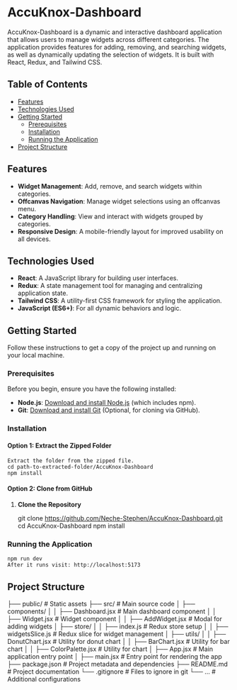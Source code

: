 # AccuKnox-Dashboard
AccuKnox-Dashboard is a dynamic and interactive dashboard application that allows users to manage widgets across different categories. The application provides features for adding, removing, and searching widgets, as well as dynamically updating the selection of widgets.
It is built with React, Redux, and Tailwind CSS.

## Table of Contents

- [Features](#features)
- [Technologies Used](#technologies-used)
- [Getting Started](#getting-started)
  - [Prerequisites](#prerequisites)
  - [Installation](#installation)
  - [Running the Application](#running-the-application)
- [Project Structure](#project-structure)

## Features

- **Widget Management**: Add, remove, and search widgets within categories.
- **Offcanvas Navigation**: Manage widget selections using an offcanvas menu.
- **Category Handling**: View and interact with widgets grouped by categories.
- **Responsive Design**: A mobile-friendly layout for improved usability on all devices.

## Technologies Used

- **React**: A JavaScript library for building user interfaces.
- **Redux**: A state management tool for managing and centralizing application state.
- **Tailwind CSS**: A utility-first CSS framework for styling the application.
- **JavaScript (ES6+)**: For all dynamic behaviors and logic.

## Getting Started

Follow these instructions to get a copy of the project up and running on your local machine.

### Prerequisites

Before you begin, ensure you have the following installed:

- **Node.js**: [Download and install Node.js](https://nodejs.org/) (which includes npm).
- **Git**: [Download and install Git](https://git-scm.com/) (Optional, for cloning via GitHub).

### Installation

#### Option 1: Extract the Zipped Folder
    Extract the folder from the zipped file.
    cd path-to-extracted-folder/AccuKnox-Dashboard
    npm install


#### Option 2: Clone from GitHub

1. **Clone the Repository**

   git clone https://github.com/Neche-Stephen/AccuKnox-Dashboard.git
   cd AccuKnox-Dashboard
   npm install 

### Running the Application
    npm run dev
    After it runs visit: http://localhost:5173

## Project Structure
├── public/                       # Static assets
├── src/                          # Main source code
│   ├── components/
│   │   ├── Dashboard.jsx         # Main dashboard component
│   │   ├── Widget.jsx            # Widget component
│   │   ├── AddWidget.jsx         # Modal for adding widgets
│   ├── store/
│   │   ├── index.js              # Redux store setup
│   │   ├── widgetsSlice.js       # Redux slice for widget management
│   ├── utils/
│   │   ├── DonutChart.jsx        # Utility for donut chart
│   │   ├── BarChart.jsx          # Utility for bar chart
│   │   ├── ColorPalette.jsx      # Utility for chart
│   ├── App.jsx                   # Main application entry point
│   ├── main.jsx                  # Entry point for rendering the app
├── package.json                  # Project metadata and dependencies
├── README.md                     # Project documentation
└── .gitignore                    # Files to ignore in git
└── ...                           # Additional configurations




